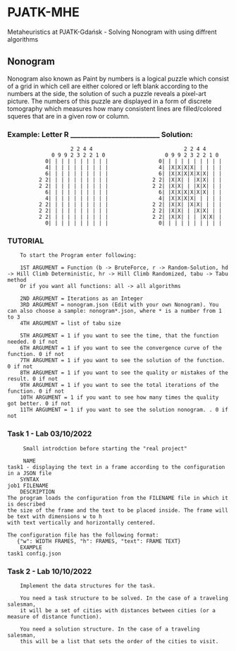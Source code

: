 # PJATK-MHE
Metaheuristics at PJATK-Gdańsk - Solving Nonogram with using diffrent algorithms

## Nonogram
Nonogram also known as Paint by numbers is a logical puzzle which consist of a grid in which cell are either colored or left blank according to the numbers at the side, the solution of such a puzzle reveals a pixel-art picture. The numbers of this puzzle are displayed in a form of discrete tomography which measures how many consistent lines are filled/colored squeres that are in a given row or column. 
        
### Example: Letter R  __________________________ Solution:
                        2 2 4 4                             2 2 4 4
                  0 9 9 2 3 2 2 1 0                   0 9 9 2 3 2 2 1 0
                0| | | | | | | | | |                0| | | | | | | | | |
                4| | | | | | | | | |                4| |X|X|X|X| | | | |
                6| | | | | | | | | |                6| |X|X|X|X|X|X| | |
              2 2| | | | | | | | | |              2 2| |X|X| | |X|X| | |
              2 2| | | | | | | | | |              2 2| |X|X| | |X|X| | |
                6| | | | | | | | | |                6| |X|X|X|X|X|X| | |
                4| | | | | | | | | |                4| |X|X|X|X| | | | |
              2 2| | | | | | | | | |              2 2| |X|X| |X|X| | | |
              2 2| | | | | | | | | |              2 2| |X|X| | |X|X| | |
              2 2| | | | | | | | | |              2 2| |X|X| | | |X|X| |
                0| | | | | | | | | |                0| | | | | | | | | |
                   
### TUTORIAL
        To start the Program enter following:

        1ST ARGUMENT = Function (b -> BruteForce, r -> Random-Solution, hd -> Hill Climb Deterministic, hr -> Hill Climb Randomized, tabu -> Tabu method
        Or if you want all functions: all -> all algorithms

        2ND ARGUMENT = Iterations as an Integer
        3RD ARGUMENT = nonogram.json (Edit with your own Nonogram). You can also choose a sample: nonogram*.json, where * is a number from 1 to 3
        4TH ARGUMENT = list of tabu size

        5TH ARGUMENT = 1 if you want to see the time, that the function needed. 0 if not
        6TH ARGUMENT = 1 if you want to see the convergence curve of the function. 0 if not
        7TH ARGUMENT = 1 if you want to see the solution of the function. 0 if not
        8TH ARGUMENT = 1 if you want to see the quality or mistakes of the result. 0 if not
        9TH ARGUMENT = 1 if you want to see the total iterations of the function. 0 if not
        10TH ARGUMENT = 1 if you want to see how many times the quality got better. 0 if not
        11TH ARGUMENT = 1 if you want to see the solution nonogram. . 0 if not
                   
                   
                   
        
### Task 1 - Lab 03/10/2022
         Small introdction before starting the "real project"
         
         NAME
    task1 - displaying the text in a frame according to the configuration in a JSON file
        SYNTAX
    job1 FILENAME
        DESCRIPTION
    The program loads the configuration from the FILENAME file in which it is described
    the size of the frame and the text to be placed inside. The frame will be text with dimensions w to h
    with text vertically and horizontally centered.
    
    The configuration file has the following format:
       {"w": WIDTH FRAMES, "h": FRAMES, "text": FRAME TEXT}
        EXAMPLE
    task1 config.json


### Task 2 - Lab 10/10/2022
        Implement the data structures for the task.
 
        You need a task structure to be solved. In the case of a traveling salesman, 
        it will be a set of cities with distances between cities (or a measure of distance function).
 
        You need a solution structure. In the case of a traveling salesman, 
        this will be a list that sets the order of the cities to visit.

